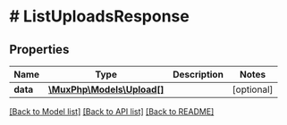 # # ListUploadsResponse

## Properties

Name | Type | Description | Notes
------------ | ------------- | ------------- | -------------
**data** | [**\MuxPhp\Models\Upload[]**](Upload.md) |  | [optional]

[[Back to Model list]](../../README.md#models) [[Back to API list]](../../README.md#endpoints) [[Back to README]](../../README.md)
